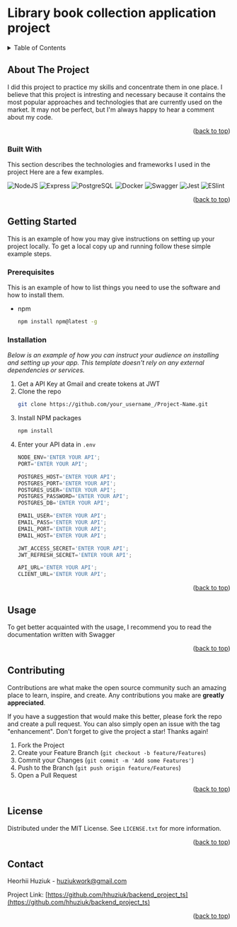 <a name="readme-top"></a>

# Library book collection application project


<!-- TABLE OF CONTENTS -->
<details>
  <summary>Table of Contents</summary>
  <ol>
    <li>
      <a href="#about-the-project">About The Project</a>
      <ul>
        <li><a href="#built-with">Built With</a></li>
      </ul>
    </li>
    <li>
      <a href="#getting-started">Getting Started</a>
      <ul>
        <li><a href="#prerequisites">Prerequisites</a></li>
        <li><a href="#installation">Installation</a></li>
      </ul>
    </li>
    <li><a href="#usage">Usage</a></li>
    <li><a href="#contributing">Contributing</a></li>
    <li><a href="#license">License</a></li>
    <li><a href="#contact">Contact</a></li>
  </ol>
</details>

<!-- ABOUT THE PROJECT -->
## About The Project

I did this project to practice my skills and concentrate them in one place. I believe that this project is intresting and necessary because it contains the most popular approaches and technologies that are currently used on the market. It may not be perfect, but I'm always happy to hear a comment about my code.

<p align="right">(<a href="#readme-top">back to top</a>)</p>


### Built With

This section describes the technologies and frameworks I used in the project Here are a few examples.

![NodeJS](https://img.shields.io/badge/Node%20js-339933?style=for-the-badge&logo=nodedotjs&logoColor=white)
![Express](https://img.shields.io/badge/Express%20js-000000?style=for-the-badge&logo=express&logoColor=white)
![PostgreSQL](https://img.shields.io/badge/PostgreSQL-316192?style=for-the-badge&logo=postgresql&logoColor=white)
![Docker](https://img.shields.io/badge/Docker-2CA5E0?style=for-the-badge&logo=docker&logoColor=white)
![Swagger](https://img.shields.io/badge/Swagger-85EA2D?style=for-the-badge&logo=Swagger&logoColor=white)
![Jest](https://img.shields.io/badge/Jest-C21325?style=for-the-badge&logo=jest&logoColor=white)
![ESlint](https://img.shields.io/badge/eslint-3A33D1?style=for-the-badge&logo=eslint&logoColor=white)

<p align="right">(<a href="#readme-top">back to top</a>)</p>

<!-- GETTING STARTED -->
## Getting Started

This is an example of how you may give instructions on setting up your project locally.
To get a local copy up and running follow these simple example steps.

### Prerequisites

This is an example of how to list things you need to use the software and how to install them.
* npm
  ```sh
  npm install npm@latest -g
  ```


### Installation

_Below is an example of how you can instruct your audience on installing and setting up your app. This template doesn't rely on any external dependencies or services._

1. Get a API Key at Gmail and create tokens at JWT
2. Clone the repo
   ```sh
   git clone https://github.com/your_username_/Project-Name.git
   ```
3. Install NPM packages
   ```sh
   npm install
   ```
4. Enter your API data in `.env`
   ```js
   NODE_ENV='ENTER YOUR API';
   PORT='ENTER YOUR API';
   
   POSTGRES_HOST='ENTER YOUR API';
   POSTGRES_PORT='ENTER YOUR API';
   POSTGRES_USER='ENTER YOUR API';
   POSTGRES_PASSWORD='ENTER YOUR API';
   POSTGRES_DB='ENTER YOUR API';
   
   EMAIL_USER='ENTER YOUR API';
   EMAIL_PASS='ENTER YOUR API';
   EMAIL_PORT='ENTER YOUR API';
   EMAIL_HOST='ENTER YOUR API';

   JWT_ACCESS_SECRET='ENTER YOUR API';
   JWT_REFRESH_SECRET='ENTER YOUR API';
   
   API_URL='ENTER YOUR API';
   CLIENT_URL='ENTER YOUR API';
   ```

<p align="right">(<a href="#readme-top">back to top</a>)</p>

<!-- USAGE EXAMPLES -->
## Usage

To get better acquainted with the usage, I recommend you to read the documentation written with Swagger

<p align="right">(<a href="#readme-top">back to top</a>)</p>

<!-- CONTRIBUTING -->
## Contributing

Contributions are what make the open source community such an amazing place to learn, inspire, and create. Any contributions you make are **greatly appreciated**.

If you have a suggestion that would make this better, please fork the repo and create a pull request. You can also simply open an issue with the tag "enhancement".
Don't forget to give the project a star! Thanks again!

1. Fork the Project
2. Create your Feature Branch (`git checkout -b feature/Features`)
3. Commit your Changes (`git commit -m 'Add some Features'`)
4. Push to the Branch (`git push origin feature/Features`)
5. Open a Pull Request

<p align="right">(<a href="#readme-top">back to top</a>)</p>

<!-- LICENSE -->
## License

Distributed under the MIT License. See `LICENSE.txt` for more information.

<p align="right">(<a href="#readme-top">back to top</a>)</p>


<!-- CONTACT -->
## Contact
Heorhii Huziuk - huziukwork@gmail.com

Project Link: [https://github.com/hhuziuk/backend_project_ts](https://github.com/hhuziuk/backend_project_ts)

<p align="right">(<a href="#readme-top">back to top</a>)</p>





